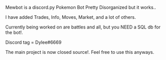 Mewbot is a discord.py Pokemon Bot
Pretty Disorganized but it works..

I have added Trades, Info, Moves, Market, and a lot of others.

Currently being worked on are battles and all, but you NEED a SQL db for the bot!.


Discord tag = Dylee#6669 

The main project is now closed source!.
Feel free to use this anyways.
